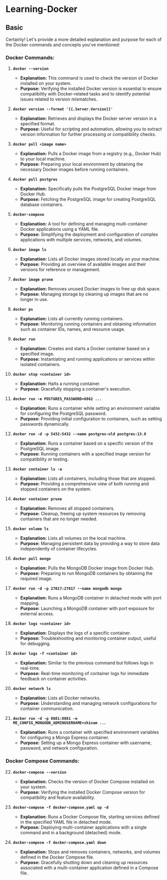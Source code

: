 # Learning-Docker

## Basic

Certainly! Let's provide a more detailed explanation and purpose for each of the Docker commands and concepts you've mentioned:

### Docker Commands:

1. **`docker --version`**

   - **Explanation:** This command is used to check the version of Docker installed on your system.
   - **Purpose:** Verifying the installed Docker version is essential to ensure compatibility with Docker-related tasks and to identify potential issues related to version mismatches.

2. **`docker version --format '{{.Server.Version}}'`**

   - **Explanation:** Retrieves and displays the Docker server version in a specified format.
   - **Purpose:** Useful for scripting and automation, allowing you to extract version information for further processing or compatibility checks.

3. **`docker pull <image name>`**

   - **Explanation:** Pulls a Docker image from a registry (e.g., Docker Hub) to your local machine.
   - **Purpose:** Preparing your local environment by obtaining the necessary Docker images before running containers.

4. **`docker pull postgres`**

   - **Explanation:** Specifically pulls the PostgreSQL Docker image from Docker Hub.
   - **Purpose:** Fetching the PostgreSQL image for creating PostgreSQL database containers.

5. **`docker-compose`**

   - **Explanation:** A tool for defining and managing multi-container Docker applications using a YAML file.
   - **Purpose:** Simplifying the deployment and configuration of complex applications with multiple services, networks, and volumes.

6. **`docker image ls`**

   - **Explanation:** Lists all Docker images stored locally on your machine.
   - **Purpose:** Providing an overview of available images and their versions for reference or management.

7. **`docker image prune`**

   - **Explanation:** Removes unused Docker images to free up disk space.
   - **Purpose:** Managing storage by cleaning up images that are no longer in use.

8. **`docker ps`**

   - **Explanation:** Lists all currently running containers.
   - **Purpose:** Monitoring running containers and obtaining information such as container IDs, names, and resource usage.

9. **`docker run`**

   - **Explanation:** Creates and starts a Docker container based on a specified image.
   - **Purpose:** Instantiating and running applications or services within isolated containers.

10. **`docker stop <container id>`**

    - **Explanation:** Halts a running container.
    - **Purpose:** Gracefully stopping a container's execution.

11. **`docker run -e POSTGRES_PASSWORD=6862 ...`**

    - **Explanation:** Runs a container while setting an environment variable for configuring the PostgreSQL password.
    - **Purpose:** Providing initial configuration to containers, such as setting passwords dynamically.

12. **`docker run -d -p 5432:5432 --name postgres-old postgres:13.8`**

    - **Explanation:** Runs a container based on a specific version of the PostgreSQL image.
    - **Purpose:** Running containers with a specified image version for compatibility or testing.

13. **`docker container ls -a`**

    - **Explanation:** Lists all containers, including those that are stopped.
    - **Purpose:** Providing a comprehensive view of both running and stopped containers on the system.

14. **`docker container prune`**

    - **Explanation:** Removes all stopped containers.
    - **Purpose:** Cleanup, freeing up system resources by removing containers that are no longer needed.

15. **`docker volume ls`**

    - **Explanation:** Lists all volumes on the local machine.
    - **Purpose:** Managing persistent data by providing a way to store data independently of container lifecycles.

16. **`docker pull mongo`**

    - **Explanation:** Pulls the MongoDB Docker image from Docker Hub.
    - **Purpose:** Preparing to run MongoDB containers by obtaining the required image.

17. **`docker run -d -p 27017:27017 --name mongodb mongo`**

    - **Explanation:** Runs a MongoDB container in detached mode with port mapping.
    - **Purpose:** Launching a MongoDB container with port exposure for external access.

18. **`docker logs <container id>`**

    - **Explanation:** Displays the logs of a specific container.
    - **Purpose:** Troubleshooting and monitoring container output, useful for debugging.

19. **`docker logs -f <container id>`**

    - **Explanation:** Similar to the previous command but follows logs in real-time.
    - **Purpose:** Real-time monitoring of container logs for immediate feedback on container activities.

20. **`docker network ls`**

    - **Explanation:** Lists all Docker networks.
    - **Purpose:** Understanding and managing network configurations for container communication.

21. **`docker run -d -p 8081:8081 -e ME_CONFIG_MONGODB_ADMINUSERNAME=shivam ...`**
    - **Explanation:** Runs a container with specified environment variables for configuring a Mongo Express container.
    - **Purpose:** Setting up a Mongo Express container with username, password, and network configuration.

### Docker Compose Commands:

22. **`docker-compose --version`**

    - **Explanation:** Checks the version of Docker Compose installed on your system.
    - **Purpose:** Verifying the installed Docker Compose version for compatibility and feature availability.

23. **`docker-compose -f docker-compose.yaml up -d`**

    - **Explanation:** Runs a Docker Compose file, starting services defined in the specified YAML file in detached mode.
    - **Purpose:** Deploying multi-container applications with a single command and in a background (detached) mode.

24. **`docker-compose -f docker-compose.yaml down`**
    - **Explanation:** Stops and removes containers, networks, and volumes defined in the Docker Compose file.
    - **Purpose:** Gracefully shutting down and cleaning up resources associated with a multi-container application defined in a Compose file.
